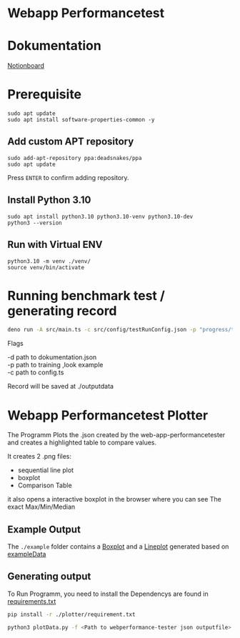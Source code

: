 # Webapp Performancetest

# Dokumentation

[Notionboard](https://superb-soup-689.notion.site/a01e01bdca00418ba2cf47526f2b6fe3?v=2bdd91e9db8e472dab28a7986d43583a&pvs=4)

# Prerequisite

```
sudo apt update
sudo apt install software-properties-common -y
```

## Add custom APT repository

```
sudo add-apt-repository ppa:deadsnakes/ppa
sudo apt update
```

Press `ENTER` to confirm adding repository.

## Install Python 3.10

```
sudo apt install python3.10 python3.10-venv python3.10-dev
python3 --version
```

## Run with Virtual ENV

```
python3.10 -m venv ./venv/
source venv/bin/activate
```

# Running benchmark test / generating record

```bash
deno run -A src/main.ts -c src/config/testRunConfig.json -p "progress/topics/c6906727-fbd8-419a-809e-4a24de352d0d/trainings/26408628-a743-4f28-9d36-e4f7b4bcf636/questionnaires/4ec93c9d-53ac-4769-9ec0-d1c7220ed0c7/questions" -d content/basisschulungen/dokumentation.json
```

Flags

-d path to dokumentation.json <br>
-p path to training ,look example <br>
-c path to config.ts

Record will be saved at ./outputdata

# Webapp Performancetest Plotter

The Programm Plots the .json created by the web-app-performancetester and creates a highlighted table to compare values.

It creates 2 .png files:

- sequential line plot
- boxplot
- Comparison Table

it also opens a interactive boxplot in the browser where you can see
The exact Max/Min/Median

## Example Output

The `./example` folder contains a [Boxplot](./example/Boxplot-report_2024-04-22_15:38_8217199f-81d6-49b7-b97e-b719fce1862b.png) and a [Lineplot](./example/Lineplot-report_2024-04-22_15:38_8217199f-81d6-49b7-b97e-b719fce1862b.png) generated based on [exampleData](./example/report_2024-04-22_15:38_8217199f-81d6-49b7-b97e-b719fce1862b.json)

## Generating output

To Run Programm, you need to install the Dependencys are found in [requirements.txt](./requirements.txt)

```bash
pip install -r ./plotter/requirement.txt

```

```bash
python3 plotData.py -f <Path to webperformance-tester json outputfile>
```
